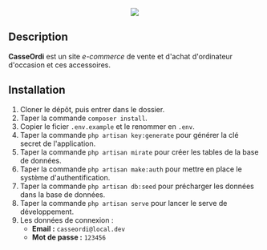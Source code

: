 <p align="center"><img src="https://zupimages.net/up/19/21/0ncm.gif"></p>

## Description
 

  **CasseOrdi** est un site _e-commerce_ de vente et d'achat d'ordinateur d'occasion et ces accessoires.


## Installation


1. Cloner le dépôt, puis entrer dans le dossier.
1. Taper la commande `composer install`.
1. Copier le ficier `.env.example` et le renommer en `.env`.
1. Taper la commande `php artisan key:generate` pour générer la clé secret de l'application.
1. Taper la commande `php artisan mirate` pour créer les tables de la base de données.
1. Taper la commande `php artisan make:auth` pour mettre en place le système d'authentification.
1. Taper la commande `php artisan db:seed` pour précharger les données dans la base de données.
1. Taper la commande `php artisan serve` pour lancer le serve de développement.
1. Les données de connexion :
    - **Email :** `casseordi@local.dev`
    - **Mot de passe :** `123456`
